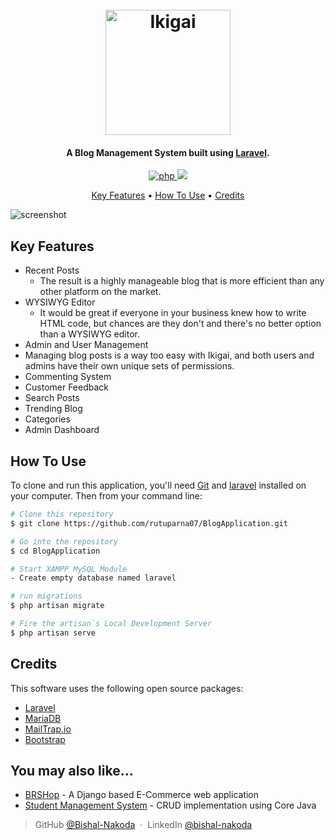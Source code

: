 
<h1 align="center">
  <br>
  <a href="#"><img src="https://github.com/rutuparna07/BlogApplication/blob/main/public/images/logo.png?raw=true" alt="Ikigai" width="200"></a>
  <br>
</h1>

<h4 align="center">A Blog Management System built using <a href="https://laravel.com/docs/8.x" target="_blank">Laravel</a>.</h4>

<p align="center">
  <a href="#">
    <img src="https://img.shields.io/packagist/php-v/laravel/laravel.svg"
         alt="php">
  </a>
  <a href="#">
      <img src="https://img.shields.io/codeclimate/maintainability-percentage/laravel/laravel.svg"></a>
</p>

<p align="center">
  <a href="#key-features">Key Features</a> •
  <a href="#how-to-use">How To Use</a> •
  <a href="#credits">Credits</a> 
</p>

![screenshot](https://github.com/rutuparna07/BlogApplication/blob/main/animate.gif)

## Key Features

* Recent Posts
  - The result is a highly manageable blog that is more efficient than any other platform on the market.
* WYSIWYG Editor
  - It would be great if everyone in your business knew how to write HTML code, but chances are they don't and there's no better option than a WYSIWYG editor.
* Admin and User Management  
* Managing blog posts is a way too easy with Ikigai, and both users and admins have their own unique sets of permissions.
* Commenting System
* Customer Feedback
* Search Posts
* Trending Blog
* Categories
* Admin Dashboard

## How To Use

To clone and run this application, you'll need [Git](https://git-scm.com) and [laravel](https://laravel.com/docs/7.x/installation)  installed on your computer. Then from your command line:

```bash
# Clone this repository
$ git clone https://github.com/rutuparna07/BlogApplication.git

# Go into the repository
$ cd BlogApplication

# Start XAMPP MySQL Module
- Create empty database named laravel

# run migrations
$ php artisan migrate

# Fire the artisan`s Local Development Server
$ php artisan serve
```

## Credits

This software uses the following open source packages:

- [Laravel](https://laravel.com/)
- [MariaDB](https://mariadb.org/)
- [MailTrap.io](https://mailtrap.io/)
- [Bootstrap](https://getbootstrap.com/)

## You may also like...

- [BRSHop](https://github.com/rutuparna07/BRShop) - A Django based E-Commerce web application
- [Student Management System](https://github.com/rutuparna07/StudentManagementSystem) - CRUD implementation using Core Java


> GitHub [@Bishal-Nakoda](https://github.com/Bishal-Nakoda) &nbsp;&middot;&nbsp;
> LinkedIn [@bishal-nakoda](https://www.linkedin.com/in/bishal-nakoda/)

